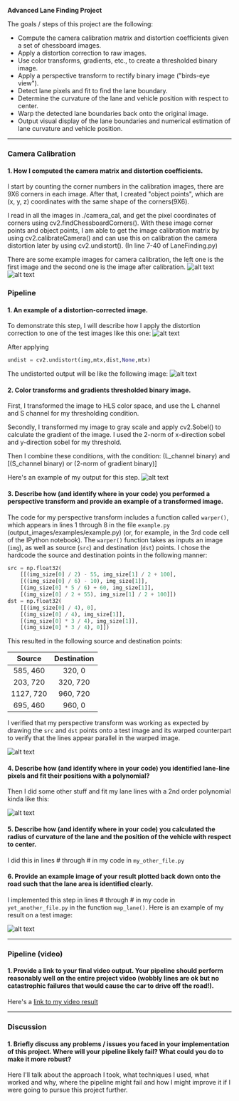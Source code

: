 **Advanced Lane Finding Project**

The goals / steps of this project are the following:

* Compute the camera calibration matrix and distortion coefficients given a set of chessboard images.
* Apply a distortion correction to raw images.
* Use color transforms, gradients, etc., to create a thresholded binary image.
* Apply a perspective transform to rectify binary image ("birds-eye view").
* Detect lane pixels and fit to find the lane boundary.
* Determine the curvature of the lane and vehicle position with respect to center.
* Warp the detected lane boundaries back onto the original image.
* Output visual display of the lane boundaries and numerical estimation of lane curvature and vehicle position.

[//]: # (Image References)

[image1]: ./examples/calibration_original.jpg 
[image2]: ./examples/calibration_undist.jpg
[image3]: ./examples/pipeline_original.jpg 
[image4]: ./examples/pipeline_undist.jpg 
[image5]: ./examples/pipeline_binary_threshold.jpg 
[image6]: ./examples/pipeline_perspective.jpg 
[image7]: ./examples/pipeline_result.jpg 
[image8]: ./examples/WarpSRC.jpg 

[video1]: ./project_video.mp4 "Video"
[video2]: ./project_video_output.mp4 "Result Video"


---

### Camera Calibration

#### 1. How I computed the camera matrix and distortion coefficients.

I start by counting the corner numbers in the calibration images, there are 9X6 corners in each image. After that, I created "object points", which are (x, y, z) coordinates with the same shape of the corners(9X6).

I read in all the images in ./camera_cal, and get the pixel coordinates of corners using cv2.findChessboardCorners(). With these image corner points and object points, I am able to get the image calibration matrix by using cv2.calibrateCamera() and can use this on calibration the camera distortion later by using cv2.undistort(). 
(In line 7-40 of LaneFinding.py)

There are some example images for camera calibration, the left one is the first image and the second one is the image after calibration.
![alt text][image1]![alt text][image2]

### Pipeline

#### 1. An example of a distortion-corrected image.

To demonstrate this step, I will describe how I apply the distortion correction to one of the test images like this one:
![alt text][image3]

After applying
```python
undist = cv2.undistort(img,mtx,dist,None,mtx)
```
The undistorted output will be like the following image:
![alt text][image4]

#### 2. Color transforms and gradients thresholded binary image. 

First, I transformed the image to HLS color space, and use the L channel and S channel for my thresholding condition.

Secondly, I transformed my image to gray scale and apply cv2.Sobel() to calculate the gradient of the image. I used the 2-norm of x-direction sobel and y-direction sobel for my threshold.

Then I combine these conditions, with  the condition: (L_channel binary) and [(S_channel binary) or (2-norm of gradient binary)]

Here's an example of my output for this step. 
![alt text][image5]

#### 3. Describe how (and identify where in your code) you performed a perspective transform and provide an example of a transformed image.

The code for my perspective transform includes a function called `warper()`, which appears in lines 1 through 8 in the file `example.py` (output_images/examples/example.py) (or, for example, in the 3rd code cell of the IPython notebook).  The `warper()` function takes as inputs an image (`img`), as well as source (`src`) and destination (`dst`) points.  I chose the hardcode the source and destination points in the following manner:

```python
src = np.float32(
    [[(img_size[0] / 2) - 55, img_size[1] / 2 + 100],
    [((img_size[0] / 6) - 10), img_size[1]],
    [(img_size[0] * 5 / 6) + 60, img_size[1]],
    [(img_size[0] / 2 + 55), img_size[1] / 2 + 100]])
dst = np.float32(
    [[(img_size[0] / 4), 0],
    [(img_size[0] / 4), img_size[1]],
    [(img_size[0] * 3 / 4), img_size[1]],
    [(img_size[0] * 3 / 4), 0]])
```

This resulted in the following source and destination points:

| Source        | Destination   | 
|:-------------:|:-------------:| 
| 585, 460      | 320, 0        | 
| 203, 720      | 320, 720      |
| 1127, 720     | 960, 720      |
| 695, 460      | 960, 0        |

I verified that my perspective transform was working as expected by drawing the `src` and `dst` points onto a test image and its warped counterpart to verify that the lines appear parallel in the warped image.

![alt text][image4]

#### 4. Describe how (and identify where in your code) you identified lane-line pixels and fit their positions with a polynomial?

Then I did some other stuff and fit my lane lines with a 2nd order polynomial kinda like this:

![alt text][image5]

#### 5. Describe how (and identify where in your code) you calculated the radius of curvature of the lane and the position of the vehicle with respect to center.

I did this in lines # through # in my code in `my_other_file.py`

#### 6. Provide an example image of your result plotted back down onto the road such that the lane area is identified clearly.

I implemented this step in lines # through # in my code in `yet_another_file.py` in the function `map_lane()`.  Here is an example of my result on a test image:

![alt text][image6]

---

### Pipeline (video)

#### 1. Provide a link to your final video output.  Your pipeline should perform reasonably well on the entire project video (wobbly lines are ok but no catastrophic failures that would cause the car to drive off the road!).

Here's a [link to my video result](./project_video.mp4)

---

### Discussion

#### 1. Briefly discuss any problems / issues you faced in your implementation of this project.  Where will your pipeline likely fail?  What could you do to make it more robust?

Here I'll talk about the approach I took, what techniques I used, what worked and why, where the pipeline might fail and how I might improve it if I were going to pursue this project further.  
